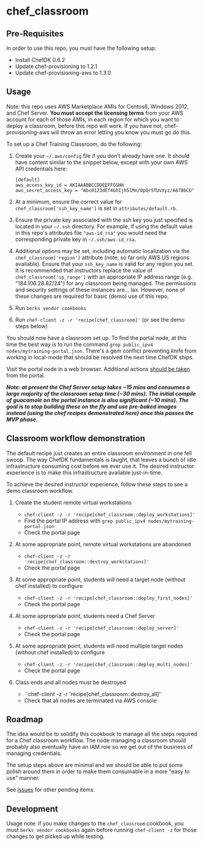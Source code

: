 # chef_classroom

## Pre-Requisites

In order to use this repo, you must have the following setup:

* Install ChefDK 0.6.2
* Update chef-provisioning to 1.2.1
* Update chef-provisioning-aws to 1.3.0

## Usage

Note: this repo uses AWS Marketplace AMIs for Centos6, Windows 2012, and Chef Server.  **You must accept the licensing terms** from your AWS account for each of those AMIs, in each region for which you want to deploy a classroom, before this repo will work.  If you have not, chef-provisioning-aws will throw an error letting you know you must go do this.

To set up a Chef Training Classroom, do the following:

1. Create your `~/.aws/config` file if you don't already have one.  It should have content similar to the snippet below, except with your own AWS API credentials here:

    ```
    [default]
    aws_access_key_id = AKIAAABBCCDDEEFFGGHH
    aws_secret_access_key = "Abc0123dEf4GhIjk5lMn/OpQrSTUvXyz/A678bCD"
    ```

2. At a minimum, ensure the correct value for `chef_classroom['ssh_key_name']` is set in `attributes/default.rb`.

3. Ensure the private key associated with the ssh key you just specified is located in your `~/.ssh` directory.  For example, if using the default value in this repo's attributes file `"aws-id_rsa"` you would need the corresponding private key in `~/.ssh/aws-id_rsa`.

4. Additional options may be set, including automatic localization via the `chef_classroom['region']` attribute (note: so far only AWS US regions available).  Ensure that your `ssh_key_name` is valid for any region you set.  It is recommended that instructors replace the value of `chef_classroom['ip_range']` with an appropriate IP address range (e.g. "184.106.28.82/24") for any classroom being managed.  The permissions and security settings of these instances are... lax.  However, none of these changes are required for basic (demo) use of this repo.

5. Run `berks vendor cookbooks`

6. Run `chef-client -z -r 'recipe[chef_classroom]'` (or see the demo steps below)

You should now have a classroom set up.  To find the portal node, at this time the best way is to run the command `grep public_ipv4 nodes/mytraining-portal.json`.  There's a gem conflict preventing knife from working in local-mode that should be resolved the next time ChefDK ships.

Visit the portal node in a web browser.  Additional actions [should be taken](https://github.com/gmiranda23/chef_classroom/issues/14) from the portal.

***Note: at present the Chef Server setup takes ~15 mins and consumes a large majority of the classroom setup time (~30 mins).  The initial compile of guacamole on the portal instance is also significant (~10 mins).  The goal is to stop building these on the fly and use pre-baked images instead (using the chef recipes demonstrated here) once this passes the MVP phase.***

## Classroom workflow demonstration

The default recipe just creates an entire classroom environment in one fell swoop.  The way ChefDK fundamentals is taught, that leaves a bunch of idle infrastructure consuming cost before we ever use it.  The desired instructor experience is to make this infrastructure available just-in-time.

To achieve the desired instructor experience, follow these steps to see a demo classroom workflow.

1. Create the student remote virtual workstations

   * `chef-client -z -r 'recipe[chef_classroom::deploy_workstations]'`
   * Find the portal IP address with `grep public_ipv4 nodes/mytraining-portal.json`
   * Check the portal page

2. At some appropriate point, remote virtual workstations are abandoned

   * `chef-client -z -r 'recipe[chef_classroom::destroy_workstations]'`
   * Check the portal page

3. At some appropriate point, students will need a target node (without chef installed) to configure

   * `chef-client -z -r 'recipe[chef_classroom::deploy_first_nodes]'`
   * Check the portal page

4. At some appropriate point, students need a Chef Server

   * `chef-client -z -r 'recipe[chef_classroom::deploy_server]'`
   * Check the portal page

5. At some appropriate point, students will need multiple target nodes (without chef installed) to configure

   * `chef-client -z -r 'recipe[chef_classroom::deploy_multi_nodes]'`
   * Check the portal page

6. Class ends and all nodes must be destroyed

   * ``chef-client -z -r 'recipe[chef_classroom::destroy_all]'`
   * Check that all nodes are terminated via AWS console

## Roadmap

The idea would be to solidify this cookbook to manage all the steps required for a Chef classroom workflow.  The node managing a classroom should probably also eventually have an IAM role so we get out of the business of managing credentials.

The setup steps above are minimal and we should be able to put some polish around them in order to make them consumable in a more "easy to use" manner.

See [issues](https://github.com/gmiranda23/chef_classroom/issues) for other pending items.


## Development
Usage note: if you make changes to the `chef_classroom` cookbook, you must `berks vendor cookbooks` again before running `chef-client -z` for those changes to get picked up while testing.
